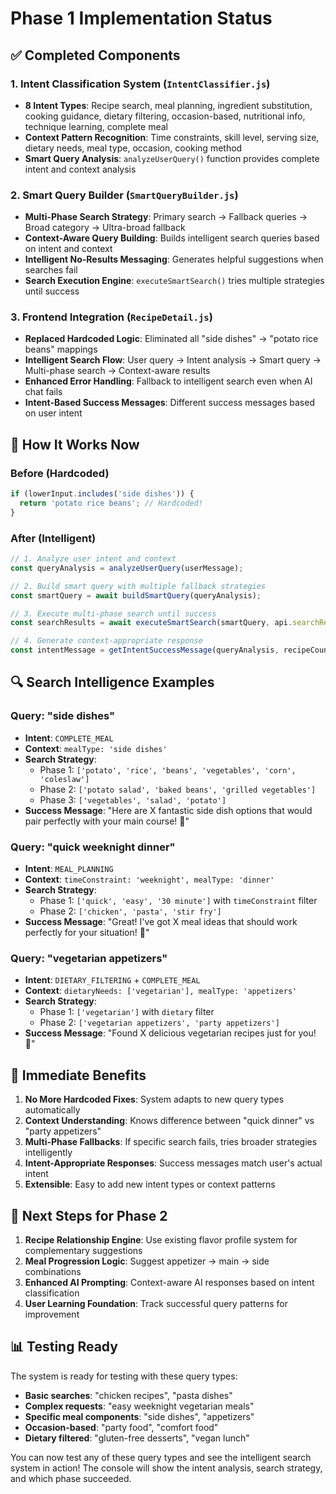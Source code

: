 # Phase 1 Implementation Status

## ✅ **Completed Components**

### **1. Intent Classification System** (`IntentClassifier.js`)
- **8 Intent Types**: Recipe search, meal planning, ingredient substitution, cooking guidance, dietary filtering, occasion-based, nutritional info, technique learning, complete meal
- **Context Pattern Recognition**: Time constraints, skill level, serving size, dietary needs, meal type, occasion, cooking method
- **Smart Query Analysis**: `analyzeUserQuery()` function provides complete intent and context analysis

### **2. Smart Query Builder** (`SmartQueryBuilder.js`)
- **Multi-Phase Search Strategy**: Primary search → Fallback queries → Broad category → Ultra-broad fallback
- **Context-Aware Query Building**: Builds intelligent search queries based on intent and context
- **Intelligent No-Results Messaging**: Generates helpful suggestions when searches fail
- **Search Execution Engine**: `executeSmartSearch()` tries multiple strategies until success

### **3. Frontend Integration** (`RecipeDetail.js`)
- **Replaced Hardcoded Logic**: Eliminated all "side dishes" → "potato rice beans" mappings
- **Intelligent Search Flow**: User query → Intent analysis → Smart query → Multi-phase search → Context-aware results
- **Enhanced Error Handling**: Fallback to intelligent search even when AI chat fails
- **Intent-Based Success Messages**: Different success messages based on user intent

## 🧠 **How It Works Now**

### **Before (Hardcoded)**
```javascript
if (lowerInput.includes('side dishes')) {
  return 'potato rice beans'; // Hardcoded!
}
```

### **After (Intelligent)**
```javascript
// 1. Analyze user intent and context
const queryAnalysis = analyzeUserQuery(userMessage);

// 2. Build smart query with multiple fallback strategies  
const smartQuery = await buildSmartQuery(queryAnalysis);

// 3. Execute multi-phase search until success
const searchResults = await executeSmartSearch(smartQuery, api.searchRecipes);

// 4. Generate context-appropriate response
const intentMessage = getIntentSuccessMessage(queryAnalysis, recipeCount, searchPhase);
```

## 🔍 **Search Intelligence Examples**

### **Query: "side dishes"**
- **Intent**: `COMPLETE_MEAL`
- **Context**: `mealType: 'side dishes'`
- **Search Strategy**: 
  - Phase 1: `['potato', 'rice', 'beans', 'vegetables', 'corn', 'coleslaw']`
  - Phase 2: `['potato salad', 'baked beans', 'grilled vegetables']`
  - Phase 3: `['vegetables', 'salad', 'potato']`
- **Success Message**: "Here are X fantastic side dish options that would pair perfectly with your main course! 🍴"

### **Query: "quick weeknight dinner"**
- **Intent**: `MEAL_PLANNING`
- **Context**: `timeConstraint: 'weeknight', mealType: 'dinner'`
- **Search Strategy**: 
  - Phase 1: `['quick', 'easy', '30 minute']` with `timeConstraint` filter
  - Phase 2: `['chicken', 'pasta', 'stir fry']`
- **Success Message**: "Great! I've got X meal ideas that should work perfectly for your situation! 🍴"

### **Query: "vegetarian appetizers"**
- **Intent**: `DIETARY_FILTERING` + `COMPLETE_MEAL`
- **Context**: `dietaryNeeds: ['vegetarian'], mealType: 'appetizers'`
- **Search Strategy**: 
  - Phase 1: `['vegetarian']` with `dietary` filter
  - Phase 2: `['vegetarian appetizers', 'party appetizers']`
- **Success Message**: "Found X delicious vegetarian recipes just for you! 🍴"

## 🎯 **Immediate Benefits**

1. **No More Hardcoded Fixes**: System adapts to new query types automatically
2. **Context Understanding**: Knows difference between "quick dinner" vs "party appetizers"
3. **Multi-Phase Fallbacks**: If specific search fails, tries broader strategies intelligently
4. **Intent-Appropriate Responses**: Success messages match user's actual intent
5. **Extensible**: Easy to add new intent types or context patterns

## 🚀 **Next Steps for Phase 2**

1. **Recipe Relationship Engine**: Use existing flavor profile system for complementary suggestions
2. **Meal Progression Logic**: Suggest appetizer → main → side combinations
3. **Enhanced AI Prompting**: Context-aware AI responses based on intent classification
4. **User Learning Foundation**: Track successful query patterns for improvement

## 📊 **Testing Ready**

The system is ready for testing with these query types:
- **Basic searches**: "chicken recipes", "pasta dishes"
- **Complex requests**: "easy weeknight vegetarian meals"
- **Specific meal components**: "side dishes", "appetizers"
- **Occasion-based**: "party food", "comfort food"
- **Dietary filtered**: "gluten-free desserts", "vegan lunch"

You can now test any of these query types and see the intelligent search system in action! The console will show the intent analysis, search strategy, and which phase succeeded.
